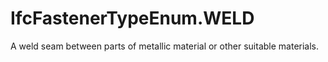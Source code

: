 IfcFastenerTypeEnum.WELD
========================
A weld seam between parts of metallic material or other suitable materials.


